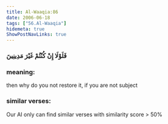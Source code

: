 ```yaml
---
title: Al-Waaqia:86
date: 2006-06-18
tags: ["56.Al-Waaqia"]
hidemeta: true 
ShowPostNavLinks: true 
---
```

### فَلَوْلَا إِنْ كُنْتُمْ غَيْرَ مَدِينِينَ
### meaning: 
then why do you not restore it, if you are not subject
### similar verses: 

Our AI only can find similar verses with similarity score > 50% 




